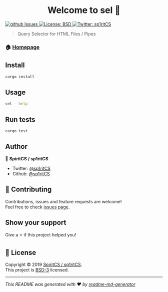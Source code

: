 <h1 align="center">Welcome to sel 👋</h1>
<p>
  <a href="https://github.com/sp1ritCS/sel/issues" target="_blank">
    <img alt="github Issues" src="https://img.shields.io/github/issues/sp1ritCS/sel?style=flat-square">
  </a>
  <!--<a href="https://github.com/sp1ritCS/sel/wiki" target="_blank">
    <img alt="Documentation" src="https://img.shields.io/badge/documentation-yes-brightgreen.svg?style=flat-square" />
  </a>-->
  <a href="https://github.com/sp1ritCS/sel/blob/master/LICENSE.md" target="_blank">
    <img alt="License: BSD" src="https://img.shields.io/badge/License-BSD-yellow.svg?style=flat-square" />
  </a>
  <a href="https://twitter.com/sp1ritCS" target="_blank">
    <img alt="Twitter: sp1ritCS" src="https://img.shields.io/twitter/follow/sp1ritCS.svg?style=social" />
  </a>
</p>

> Query Selector for HTML Files / Pipes

### 🏠 [Homepage](https://github.com/sp1ritCS/sel)

## Install

```sh
cargo install
```

## Usage

```sh
sel --help
```

## Run tests

```sh
cargo test
```

## Author

👤 **SpiritCS / sp1ritCS**

<!--* Website: WIP-->
* Twitter: [@sp1ritCS](https://twitter.com/sp1ritCS)
* Github: [@sp1ritCS](https://github.com/sp1ritCS)

## 🤝 Contributing

Contributions, issues and feature requests are welcome!<br />Feel free to check [issues page](https://github.com/sp1ritCS/sel/issues). 

## Show your support

Give a ⭐️ if this project helped you!

## 📝 License

Copyright © 2019 [SpiritCS / sp1ritCS](https://github.com/sp1ritCS).<br />
This project is [BSD-3](https://github.com/sp1ritCS/sel/blob/master/LICENSE.md) licensed.

***
_This README was generated with ❤️ by [readme-md-generator](https://github.com/kefranabg/readme-md-generator)_